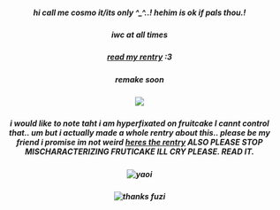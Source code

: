 ##### <p align="center"> hi call me cosmo it/its only ^_^..! hehim is ok if pals thou.!
##### <p align="center"> iwc at all times
##### <p align="center"> [read my rentry](https://rentry.co/berrybrownie) :3
##### <p align="center"> remake soon
##### <p align="center"> [](https://git.io/typing-svg)![](https://komarev.com/ghpvc/?username=onewheatmark&color=754351)

##### <p align="center"> i would like to note taht i am hyperfixated on fruitcake I cannt control that.. um but i actually made a whole rentry about this.. please be my friend i promise im not weird [heres the rentry](https://rentry.co/chocoberrie) ALSO PLEASE STOP MISCHARACTERIZING FRUTICAKE ILL CRY PLEASE. READ IT.


##### <p align="center"> ![yaoi](https://github.com/user-attachments/assets/cc486946-4c8a-4d48-8985-995c1037f6b3)
##### <p align="center"> ![thanks fuzi](https://github.com/user-attachments/assets/bd2d0aee-a75e-4542-b4ac-ddcbf3ca77b2)
